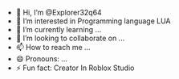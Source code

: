- 👋 Hi, I’m @Explorer32q64
- 👀 I’m interested in Programming language LUA
- 🌱 I’m currently learning ...
- 💞️ I’m looking to collaborate on ...
- 📫 How to reach me ...
- 😄 Pronouns: ...
- ⚡ Fun fact: Creator In Roblox Studio

<!---
Explorer32q64/Explorer32q64 is a ✨ special ✨ repository because its `README.md` (this file) appears on your GitHub profile.
You can click the Preview link to take a look at your changes.
--->
